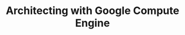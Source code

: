 ---
title: "Architecting with Google Compute Engine"
draft: false
# page title background image
bg_image: ""
# meta description
description : "This three-day instructor-led class introduces participants to the comprehensive and flexible infrastructure and platform services provided by Google Cloud Platform, with a focus on Compute Engine."
---